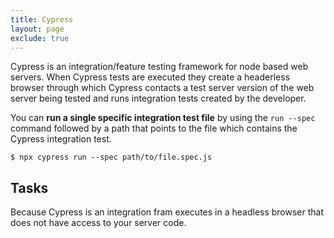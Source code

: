 ```yaml
---
title: Cypress
layout: page
exclude: true
---
```

Cypress is an integration/feature testing framework for node based web servers. When Cypress tests are executed they create a headerless browser through which Cypress contacts a test server version of the web server being tested and runs integration tests created by the developer.

You can **run a single specific integration test file** by using the `run --spec` command followed by a path that points to the file which contains the Cypress integration test.
```
$ npx cypress run --spec path/to/file.spec.js
```

## Tasks
Because Cypress is an integration fram executes in a headless browser that does not have access to your server code.
<!--stackedit_data:
eyJoaXN0b3J5IjpbODY0NjUwMjIwLC0yMDM2NDk5ODE5LDIxMD
cyODA1OTJdfQ==
-->